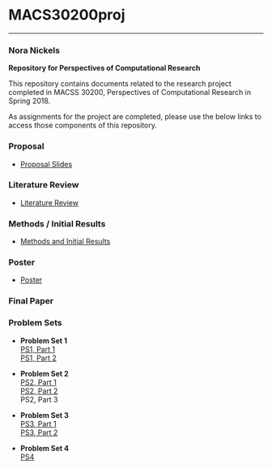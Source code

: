 # MACS30200proj  
_________________________
### Nora Nickels
**Repository for Perspectives of Computational Research**

This repository contains documents related to the research project completed in MACSS 30200, Perspectives of Computational Research in Spring 2018.

As assignments for the project are completed, please use the below links to access those components of this repository.

### Proposal
* [Proposal Slides](Proposal/NickelsProposal.pdf)  

### Literature Review
* [Literature Review](LitReview/Literature_Review.pdf)

### Methods / Initial Results
* [Methods and Initial Results](MethodsResults/Methods_Results.pdf)

### Poster  
* [Poster](Poster/MACSS_POCR_Poster_Spr_2018.pdf)  

### Final Paper

### Problem Sets

* **Problem Set 1**  
[PS1, Part 1](ProblemSets/PS1/PS1_Part1.pdf)  
[PS1, Part 2](ProblemSets/PS1/PS1_Part2.pdf)  

* **Problem Set 2**  
[PS2, Part 1](ProblemSets/PS2/PS2_Part1_KD_Estimation.ipynb)  
[PS2, Part 2](ProblemSets/PS2/PS2_Part2_Interaction.pdf)   
PS2, Part 3   

* **Problem Set 3**  
[PS3, Part 1](ProblemSets/PS3/PS3_Part1.md)  
[PS3, Part 2](ProblemSets/PS3/PS3_Part2.md) 

* **Problem Set 4**   
[PS4](ProblemSets/PS4/PS4.ipynb)  
